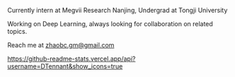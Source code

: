 Currently intern at Megvii Research Nanjing, Undergrad at Tongji University

Working on Deep Learning, always looking for collaboration on related topics.

Reach me at zhaobc.gm@gmail.com

https://github-readme-stats.vercel.app/api?username=DTennant&show_icons=true

<!--
**DTennant/DTennant** is a ✨ _special_ ✨ repository because its `README.md` (this file) appears on your GitHub profile.

Here are some ideas to get you started:

- 🔭 I’m currently working on ...
- 🌱 I’m currently learning ...
- 👯 I’m looking to collaborate on ...
- 🤔 I’m looking for help with ...
- 💬 Ask me about ...
- 📫 How to reach me: ...
- 😄 Pronouns: ...
- ⚡ Fun fact: ...
-->
